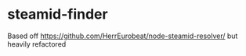 # steamid-finder
Based off https://github.com/HerrEurobeat/node-steamid-resolver/ but heavily refactored

